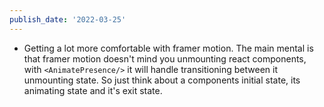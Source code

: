 ```yaml
---
publish_date: '2022-03-25'
---
```

- Getting a lot more comfortable with framer motion. The main mental is that framer motion doesn't mind you unmounting react components, with `<AnimatePresence/>` it will handle transitioning between it unmounting state. So just think about a components initial state, its animating state and it's exit state. 
